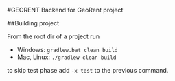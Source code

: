 #GEORENT
Backend for GeoRent project

##Building project

From the root dir of a project run

- Windows: 
```gradlew.bat clean build```
- Mac, Linux: 
```./gradlew clean build```

to skip test phase add `-x test` to the previous command.


